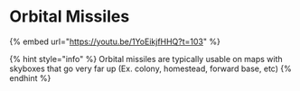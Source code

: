 # Orbital Missiles

{% embed url="https://youtu.be/1YoEikjfHHQ?t=103" %}

{% hint style="info" %}
Orbital missiles are typically usable on maps with skyboxes that go very far up (Ex. colony, homestead, forward base, etc)
{% endhint %}
